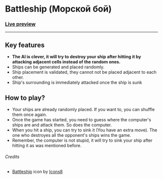 # Battleship (Морской бой)

### [Live preview](https://twentysixhugs.github.io/Battleship/)

---

## Key features

- **The AI is clever, it will try to destroy your ship after hitting it by attacking adjacent cells instead of the random ones.**
- Ships can be generated and placed randomly.
- Ship placement is validated, they cannot not be placed adjacent to each other.
- Ship's surrounding is immediately attacked once the ship is sunk

## How to play?

- Your ships are already randomly placed. If you want to, you can shuffle them once again.
- Once the game has started, you need to guess where the computer's ships are and attack them. So does the computer.
- When you hit a ship, you can try to sink it (You have an extra move). The one who destroyes all the opponent's ships wins the game.
- Remember, the computer is not stupid, it will try to sink your ship after hitting it as was mentioned before.

###### Credits

- <a target="_blank" href="https://icons8.com/icon/17887/battleship">Battleship</a> icon by <a target="_blank" href="https://icons8.com">Icons8</a>
